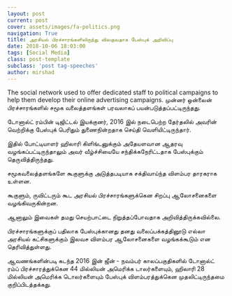 ```yaml
---
layout: post
current: post
cover: assets/images/fa-politics.png
navigation: True
title: அரசியல் பிரச்சாரங்களிலிருந்து விலகுவதாக பேஸ்புக் அறிவிப்பு
date: 2018-10-06 18:03:00
tags: [Social Media]
class: post-template
subclass: 'post tag-speeches'
author: mirshad
---
```


The social network used to offer dedicated staff to political campaigns to help them develop their online advertising campaigns.
முன்னர் ஒன்லைன் பிரச்சாரங்களில் சமூக வலைத்தளங்கள் பரவலாகப் பயன்படுத்தப்பட்டிருந்தது.

டோனால்ட் ரம்பின் டிஜிட்டல் இயக்குனர், 2016 இல் நடைபெற்ற தேர்தலில் அவரின் வெற்றிக்கு பேஸ்புக் பெரிதும் துணைநின்றதாக செய்தி வெளியிட்டிருந்தார்.

இதில் போட்டியாளர் ஹிலாரி கிளிங்டனுக்கும் அதேயளவான ஆதரவு வழங்கப்பட்டிருந்தாலும் அவர் வீழ்ச்சியையே சந்திக்கநேரிட்டதாக பேஸ்புக்கும் தெருவித்திருந்தது.

சமூகவலைத்தளங்களே கூகுளுக்கு அடுத்தபடியாக சக்திவாய்ந்த விளம்பர தாரகராக உள்ளன.

கூகுளும், ருவிட்டரும் கூட அரசியல் பிரச்சாரங்களுக்கென சிறப்பு ஆலோசனைகளை வழங்கிவருகின்றன.

ஆனாலும் இவைகள் தமது செயற்பாட்டை நிறுத்தப்போவதாக அறிவித்திருக்கவில்லை.

பிரச்சாரங்களுக்குப் பதிலாக பேஸ்புக்கானது தனது வலைப்பக்கத்தினூடு எல்லா அரசியல் கட்சிகளுக்கும் இலவச விளம்பர ஆலோசனைகளை வழங்கக்கூடும் என தெரிவித்துள்ளது.

ஆவணங்களின்படி கடந்த 2016 இன் ஜீன் - நவம்பர் காலப்பகுதிகளில் டோனால்ட் ரம்ப் பிரச்சாரத்துக்கென 44 மில்லியன் அமெரிக்க டாலர்களையும், ஹிலாரி 28 மில்லியன் அமெரிக்க டொலர்களையும் பேஸ்புக் விளம்பரத்துக்கென முதலிட்டிருந்தமை குறிப்பிடத்தக்கது.